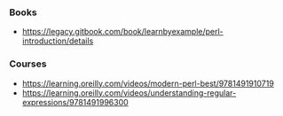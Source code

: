 ### Books

- https://legacy.gitbook.com/book/learnbyexample/perl-introduction/details

### Courses

- https://learning.oreilly.com/videos/modern-perl-best/9781491910719
- https://learning.oreilly.com/videos/understanding-regular-expressions/9781491996300
